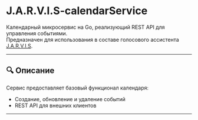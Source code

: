 # J.A.R.V.I.S-calendarService

Календарный микросервис на Go, реализующий REST API для управления событиями.  
Предназначен для использования в составе голосового ассистента [J.A.R.V.I.S](https://github.com/Deadrafa/J.A.R.V.I.S).

---

## 🔍 Описание

Сервис предоставляет базовый функционал календаря:
- Создание, обновление и удаление событий
- REST API для внешних клиентов

---



